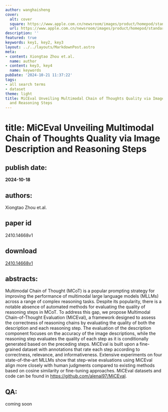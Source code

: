 ```yaml
---
author: wanghaisheng
cover:
  alt: cover
  square: https://www.apple.com.cn/newsroom/images/product/homepod/standard/Apple-HomePod-hero-230118_big.jpg.large_2x.jpg
  url: https://www.apple.com.cn/newsroom/images/product/homepod/standard/Apple-HomePod-hero-230118_big.jpg.large_2x.jpg
description: ''
featured: true
keywords: key1, key2, key3
layout: ../../layouts/MarkdownPost.astro
meta:
- content: Xiongtao Zhou et.al.
  name: author
- content: key3, key4
  name: keywords
pubDate: '2024-10-21 11:37:22'
tags:
- all search terms
- dataset
theme: light
title: MiCEval Unveiling Multimodal Chain of Thoughts Quality via Image Description
  and Reasoning Steps
---
```


# title: MiCEval Unveiling Multimodal Chain of Thoughts Quality via Image Description and Reasoning Steps 
## publish date: 
**2024-10-18** 
## authors: 
  Xiongtao Zhou et.al. 
## paper id
2410.14668v1
## download
[2410.14668v1](http://arxiv.org/abs/2410.14668v1)
## abstracts:
Multimodal Chain of Thought (MCoT) is a popular prompting strategy for improving the performance of multimodal large language models (MLLMs) across a range of complex reasoning tasks. Despite its popularity, there is a notable absence of automated methods for evaluating the quality of reasoning steps in MCoT. To address this gap, we propose Multimodal Chain-of-Thought Evaluation (MiCEval), a framework designed to assess the correctness of reasoning chains by evaluating the quality of both the description and each reasoning step. The evaluation of the description component focuses on the accuracy of the image descriptions, while the reasoning step evaluates the quality of each step as it is conditionally generated based on the preceding steps. MiCEval is built upon a fine-grained dataset with annotations that rate each step according to correctness, relevance, and informativeness. Extensive experiments on four state-of-the-art MLLMs show that step-wise evaluations using MiCEval align more closely with human judgments compared to existing methods based on cosine similarity or fine-tuning approaches. MiCEval datasets and code can be found in https://github.com/alenai97/MiCEval.
## QA:
coming soon
